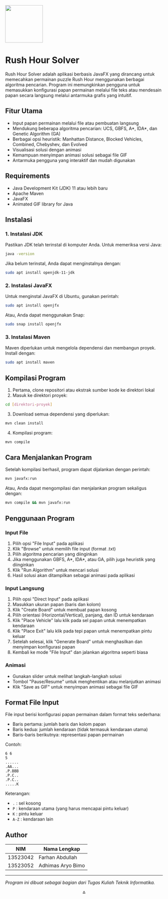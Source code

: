 <img src="https://r2cdn.perplexity.ai/pplx-full-logo-primary-dark%402x.png" class="logo" width="120"/>

# Rush Hour Solver

Rush Hour Solver adalah aplikasi berbasis JavaFX yang dirancang untuk memecahkan permainan puzzle Rush Hour menggunakan berbagai algoritma pencarian. Program ini memungkinkan pengguna untuk memasukkan konfigurasi papan permainan melalui file teks atau mendesain papan secara langsung melalui antarmuka grafis yang intuitif.

## Fitur Utama

- Input papan permainan melalui file atau pembuatan langsung
- Mendukung beberapa algoritma pencarian: UCS, GBFS, A*, IDA*, dan Genetic Algorithm (GA)
- Berbagai opsi heuristik: Manhattan Distance, Blocked Vehicles, Combined, Chebyshev, dan Evolved
- Visualisasi solusi dengan animasi
- Kemampuan menyimpan animasi solusi sebagai file GIF
- Antarmuka pengguna yang interaktif dan mudah digunakan


## Requirements

- Java Development Kit (JDK) 11 atau lebih baru
- Apache Maven
- JavaFX
- Animated GIF library for Java


## Instalasi

### 1. Instalasi JDK

Pastikan JDK telah terinstal di komputer Anda. Untuk memeriksa versi Java:

```bash
java -version
```

Jika belum terinstal, Anda dapat menginstalnya dengan:

```bash
sudo apt install openjdk-11-jdk
```


### 2. Instalasi JavaFX

Untuk menginstal JavaFX di Ubuntu, gunakan perintah:

```bash
sudo apt install openjfx
```

Atau, Anda dapat menggunakan Snap:

```bash
sudo snap install openjfx
```


### 3. Instalasi Maven

Maven diperlukan untuk mengelola dependensi dan membangun proyek. Install dengan:

```bash
sudo apt install maven
```


## Kompilasi Program

1. Pertama, clone repositori atau ekstrak sumber kode ke direktori lokal
2. Masuk ke direktori proyek:

```bash
cd [direktori-proyek]
```

3. Download semua dependensi yang diperlukan:

```bash
mvn clean install
```

4. Kompilasi program:

```bash
mvn compile
```


## Cara Menjalankan Program

Setelah kompilasi berhasil, program dapat dijalankan dengan perintah:

```bash
mvn javafx:run
```

Atau, Anda dapat mengompilasi dan menjalankan program sekaligus dengan:

```bash
mvn compile && mvn javafx:run
```


## Penggunaan Program

### Input File

1. Pilih opsi "File Input" pada aplikasi
2. Klik "Browse" untuk memilih file input (format .txt)
3. Pilih algoritma pencarian yang diinginkan
4. Jika menggunakan GBFS, A*, IDA*, atau GA, pilih juga heuristik yang diinginkan
5. Klik "Run Algorithm" untuk mencari solusi
6. Hasil solusi akan ditampilkan sebagai animasi pada aplikasi

### Input Langsung

1. Pilih opsi "Direct Input" pada aplikasi
2. Masukkan ukuran papan (baris dan kolom)
3. Klik "Create Board" untuk membuat papan kosong
4. Pilih orientasi (Horizontal/Vertical), panjang, dan ID untuk kendaraan
5. Klik "Place Vehicle" lalu klik pada sel papan untuk menempatkan kendaraan
6. Klik "Place Exit" lalu klik pada tepi papan untuk menempatkan pintu keluar
7. Setelah selesai, klik "Generate Board" untuk menghasilkan dan menyimpan konfigurasi papan
8. Kembali ke mode "File Input" dan jalankan algoritma seperti biasa

### Animasi

- Gunakan slider untuk melihat langkah-langkah solusi
- Tombol "Pause/Resume" untuk menghentikan atau melanjutkan animasi
- Klik "Save as GIF" untuk menyimpan animasi sebagai file GIF


## Format File Input

File input berisi konfigurasi papan permainan dalam format teks sederhana:

- Baris pertama: jumlah baris dan kolom papan
- Baris kedua: jumlah kendaraan (tidak termasuk kendaraan utama)
- Baris-baris berikutnya: representasi papan permainan

Contoh:

```
6 6
5
......
.AA...
.P.BBB
.P.C..
.P.C..
.....K
```

Keterangan:

- `.` : sel kosong
- `P` : kendaraan utama (yang harus mencapai pintu keluar)
- `K` : pintu keluar
- `A-Z` : kendaraan lain


## Author

| NIM         | Nama Lengkap            |
|-------------|-------------------------|
| 13523042  | Farhan Abdullah  |
| 13523052  | Adhimas Aryo Bimo    |

---

*Program ini dibuat sebagai bagian dari Tugas Kuliah Teknik Informatika.*

<div style="text-align: center">⁂</div>
